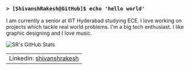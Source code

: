 ### `> [ShivanshRakesh@GitHub]$ echo 'hello world'`

I am currently a senior at IIIT Hyderabad studying ECE. I love working on projects which tackle real world problems. I'm a big tech enthusiast. I like graphic designing and I love music.

![SR's GitHub Stats](https://github-readme-stats.vercel.app/api?username=shivanshrakesh&show_icons=true&hide_title=true&count_private=true&hide_rank=true)

<table>
  <tbody>
    <tr>
      <td>Linkedin: <a href="https://linkedin.com/in/shivanshrakesh">shivanshrakesh</a>
    </tr>
  </tbody>
</table>

<!--
**ShivanshRakesh/ShivanshRakesh** is a ✨ _special_ ✨ repository because its `README.md` (this file) appears on your GitHub profile.

Here are some ideas to get you started:

- 🔭 I’m currently working on ...
- 🌱 I’m currently learning ...
- 👯 I’m looking to collaborate on ...
- 🤔 I’m looking for help with ...
- 💬 Ask me about ...
- 📫 How to reach me: ...
- 😄 Pronouns: ...
- ⚡ Fun fact: ...
-->
